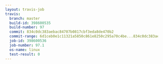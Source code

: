 ```yaml
---
layout: travis-job
travis:
  branch: master
  build-id: 398600535
  build-number: 97
  commit: 834c0dc383aebac84707b0817cbf3eda8de470b2
  commit-range: 6d1ceb0e1c11321a5850c861e8250c295a70c4be...834c0dc383aebac84707b0817cbf3eda8de470b2
  job-id: 398600536
  job-number: 97.1
  os-name: linux
  test-result: 0
---
```

